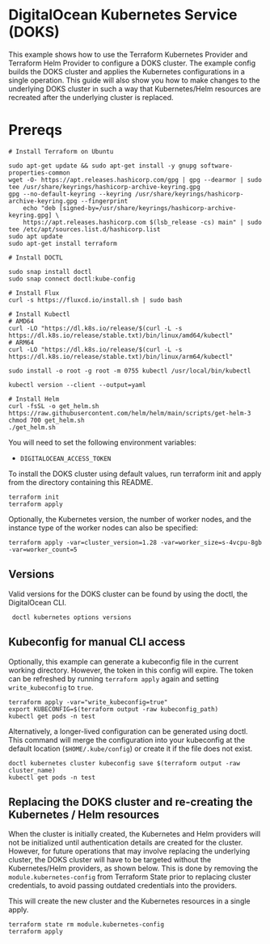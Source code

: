 # DigitalOcean Kubernetes Service (DOKS)

This example shows how to use the Terraform Kubernetes Provider and Terraform
Helm Provider to configure a DOKS cluster. The example config builds the DOKS
cluster and applies the Kubernetes configurations in a single operation. This
guide will also show you how to make changes to the underlying DOKS cluster in
such a way that Kubernetes/Helm resources are recreated after the underlying
cluster is replaced.

# Prereqs
```
# Install Terraform on Ubuntu

sudo apt-get update && sudo apt-get install -y gnupg software-properties-common
wget -O- https://apt.releases.hashicorp.com/gpg | gpg --dearmor | sudo tee /usr/share/keyrings/hashicorp-archive-keyring.gpg
gpg --no-default-keyring --keyring /usr/share/keyrings/hashicorp-archive-keyring.gpg --fingerprint
    echo "deb [signed-by=/usr/share/keyrings/hashicorp-archive-keyring.gpg] \
    https://apt.releases.hashicorp.com $(lsb_release -cs) main" | sudo tee /etc/apt/sources.list.d/hashicorp.list
sudo apt update
sudo apt-get install terraform

# Install DOCTL

sudo snap install doctl
sudo snap connect doctl:kube-config

# Install Flux
curl -s https://fluxcd.io/install.sh | sudo bash

# Install Kubectl
# AMD64
curl -LO "https://dl.k8s.io/release/$(curl -L -s https://dl.k8s.io/release/stable.txt)/bin/linux/amd64/kubectl"
# ARM64
curl -LO "https://dl.k8s.io/release/$(curl -L -s https://dl.k8s.io/release/stable.txt)/bin/linux/arm64/kubectl"

sudo install -o root -g root -m 0755 kubectl /usr/local/bin/kubectl

kubectl version --client --output=yaml

# Install Helm
curl -fsSL -o get_helm.sh https://raw.githubusercontent.com/helm/helm/main/scripts/get-helm-3
chmod 700 get_helm.sh
./get_helm.sh

```


You will need to set the following environment variables:

 - `DIGITALOCEAN_ACCESS_TOKEN`

To install the DOKS cluster using default values, run terraform init and apply
from the directory containing this README.

```
terraform init
terraform apply
```

Optionally, the Kubernetes version, the number of worker nodes, and the instance
type of the worker nodes can also be specified:

```
terraform apply -var=cluster_version=1.28 -var=worker_size=s-4vcpu-8gb -var=worker_count=5
```


## Versions

Valid versions for the DOKS cluster can be found by using the doctl, the DigitalOcean CLI.

```
 doctl kubernetes options versions
```

## Kubeconfig for manual CLI access

Optionally, this example can generate a kubeconfig file in the current working
directory. However, the token in this config will expire. The token can be
refreshed by running `terraform apply` again and setting `write_kubeconfig` to
`true`.

```
terraform apply -var="write_kubeconfig=true"
export KUBECONFIG=$(terraform output -raw kubeconfig_path)
kubectl get pods -n test
```

Alternatively, a longer-lived configuration can be generated using doctl. This
command will merge the configuration into your kubeconfig at the default location
(`$HOME/.kube/config`) or create it if the file does not exist.

```
doctl kubernetes cluster kubeconfig save $(terraform output -raw cluster_name)
kubectl get pods -n test
```

## Replacing the DOKS cluster and re-creating the Kubernetes / Helm resources

When the cluster is initially created, the Kubernetes and Helm providers will not
be initialized until authentication details are created for the cluster. However,
for future operations that may involve replacing the underlying cluster, the DOKS
cluster will have to be targeted without the Kubernetes/Helm providers, as shown
below. This is done by removing the `module.kubernetes-config` from Terraform
State prior to replacing cluster credentials, to avoid passing outdated
credentials into the providers.

This will create the new cluster and the Kubernetes resources in a single apply.

```
terraform state rm module.kubernetes-config
terraform apply
```
